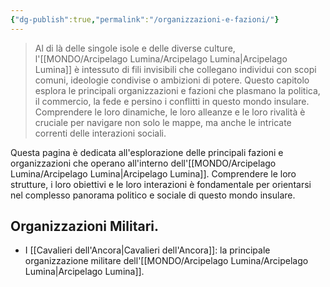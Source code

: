 ```yaml
---
{"dg-publish":true,"permalink":"/organizzazioni-e-fazioni/"}
---
```


> Al di là delle singole isole e delle diverse culture, l'[[MONDO/Arcipelago Lumina/Arcipelago Lumina\|Arcipelago Lumina]] è intessuto di fili invisibili che collegano individui con scopi comuni, ideologie condivise o ambizioni di potere. Questo capitolo esplora le principali organizzazioni e fazioni che plasmano la politica, il commercio, la fede e persino i conflitti in questo mondo insulare. Comprendere le loro dinamiche, le loro alleanze e le loro rivalità è cruciale per navigare non solo le mappe, ma anche le intricate correnti delle interazioni sociali.

Questa pagina è dedicata all'esplorazione delle principali fazioni e organizzazioni che operano all'interno dell'[[MONDO/Arcipelago Lumina/Arcipelago Lumina\|Arcipelago Lumina]]. Comprendere le loro strutture, i loro obiettivi e le loro interazioni è fondamentale per orientarsi nel complesso panorama politico e sociale di questo mondo insulare.

## Organizzazioni Militari.

- I [[Cavalieri dell'Ancora\|Cavalieri dell'Ancora]]: la principale organizzazione militare dell'[[MONDO/Arcipelago Lumina/Arcipelago Lumina\|Arcipelago Lumina]]. 